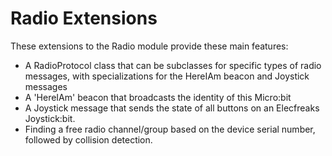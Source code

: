 # Radio Extensions

These extensions to the Radio module provide these main features: 

* A RadioProtocol class that can be subclasses for specific types of radio messages, with 
  specializations for the HereIAm beacon and Joystick messages
* A 'HereIAm' beacon that broadcasts the identity of this Micro:bit
* A Joystick message that sends the state of all buttons on an Elecfreaks Joystick:bit. 
* Finding a free radio channel/group based on the device serial number, followed by collision detection. 
